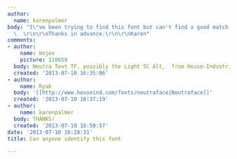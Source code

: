 ```yaml
---
author:
  name: karenpalmer
body: "I\"ve been trying to find this font but can't find a good match with the P.
  \  \r\n\r\nThanks in advance.\r\n\r\nKaren"
comments:
- author:
    name: bojev
    picture: 110659
  body: Neutra Text TF, possibly the Light SC Alt,  from House-Industries
  created: '2013-07-10 16:35:06'
- author:
    name: Ryuk
  body: '[[http://www.houseind.com/fonts/neutraface|Neutraface]]'
  created: '2013-07-10 16:37:19'
- author:
    name: karenpalmer
  body: THANKS!
  created: '2013-07-10 16:50:57'
date: '2013-07-10 16:28:31'
title: Can anyone identify this font

---
```

